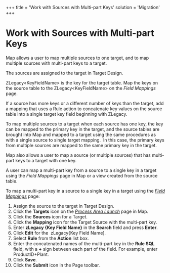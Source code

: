 +++
title = 'Work with Sources with Multi-part Keys'
solution = 'Migration'
+++

# Work with Sources with Multi-part Keys

Map allows a user to map multiple sources to one target, and to map
multiple sources with multi-part keys to a target.

The sources are assigned to the target in Target Design.

ZLegacy\<KeyFieldName\> is the key for the target table. Map the keys on
the source table to the ZLegacy\<KeyFieldName\> on the
<span style="font-style: italic;">Field Mappings</span> page.

If a source has more keys or a different number of keys than the target,
add a mapping that uses a Rule action to concatenate key values on the
source table into a single target key field beginning with ZLegacy.

To map multiple sources to a target when each source has one key, the
key can be mapped to the primary key in the target, and the source
tables are brought into Map and mapped to a target using the same
procedures as with a single source to single target mapping.  In this
case, the primary keys from multiple sources are mapped to the same
primary key in the target.

Map also allows a user to map a source (or multiple sources) that has
multi-part keys to a target with one key.

A user can map a multi-part key from a source to a single key in a
target using the <span style="font-style: italic;">Field Mappings</span>
page in Map or a view created from the source table.  

To map a multi-part key in a source to a single key in a target using
the <span style="font-style: italic;">[Field
Mappings](../Page_Desc/Field_Mappings_H.htm)</span> page:

1.  Assign the source to the target in Target Design.
2.  Click the **Targets** icon on the *[Process Area
    Launch](../Page_Desc/Process_Area_Launch_map.htm)* page in Map.
3.  Click the <span style="font-weight: bold;">Sources</span> icon for a
    Target.
4.  Click the <span style="font-weight: bold;">Mapping</span> icon for
    the Target Source with the multi-part key.
5.  Enter <span style="font-weight: bold;">zLegacy {Key Field
    Name}</span> in the <span style="font-weight: bold;">Search</span>
    field and press <span style="font-weight: bold;">Enter</span>.
6.  Click <span style="font-weight: bold;">Edit</span> for the
     zLegacy{Key Field Name\].
7.  Select <span style="font-weight: bold;">Rule</span> from the
    <span style="font-weight: bold;">Action</span> list box.
8.  Enter the concatenated names of the multi-part key in the
    <span style="font-weight: bold;">Rule SQL </span>field, with a **+**
    sign between each part of the field. For example, enter
    ProductID+Plant.
9.  Click <span style="font-weight: bold;">Save</span>.
10. Click the <span style="font-weight: bold;">Submit</span> icon in the
    Page toolbar.

